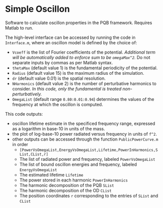 # Simple Oscillon

Software to calculate oscillon properties in the PQB framework. Requires Matlab to run.

The high-level interface can be accessed by running the code in `Interface.m`, where an oscillon model is defined by the choice of:
- `Vcoeff` is the list of Fourier coefficients of the potential. _Additional term will be automatically added to enforce sum to be `omegaMax^2`._ Do not separate inputs by commas as per Matlab syntax.
- `thetaMax` (default value 1) is the fundamental periodicity of the potential.
- `Radius` (default value 15) is the maximum radius of the simulation.
- `dr` (default value 0.01) is the spatial resolution.
- `NHarmonics` (default value 2) is the number of perturbative harmonics to consider. _In this code, only the fundamental is treated non-perturbatively._
- `OmegaList` (default range `0.80:0.01:0.94`) determines the values of the frequency at which the oscillon is computed.

This code outputs:
- oscillon lifetime estimate in the specificed frequency range, expressed as a logarithm in base-10 in units of the mass.
- the plot of log-base-10 power radiated versus frequency in units of `f^2`.
- other outputs can be accessed through the function `PublicPowerCurve.m` in order 
  - `[PowerVsOmegaList,EnergyVsOmegaList,Lifetime,PowerInHarmonics,SList,CList,r]`
  - The list of radiated power and frequency, labeled `PowerVsOmegaList`
  - The list of bound oscillon energies and frequency, labeled `EnergyVsOmegaList`
  - The estimated lifetime `Lifetime`
  - The power stored in each harmonic `PowerInHarmonics`
  - The harmonic decomposition of the PQB `SList`
  - The harmonic decomposition of the OD `CList`
  - The position coordinates `r` corresponding to the entries of `SList` and `CList`
